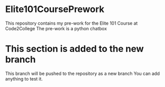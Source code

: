 # Elite101CoursePrework 
This repository contains my pre-work for the Elite 101 Course at Code2College
The pre-work is a python chatbox
# This section is added to the new branch
This branch will be pushed to the repository as a new branch
You can add anything to test it.
